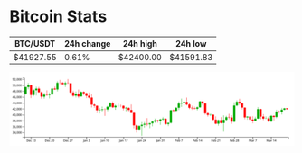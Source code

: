 # Bitcoin Stats

BTC/USDT|24h change|24h high|24h low|
|---|---|---|---|
|$41927.55|0.61%|$42400.00|$41591.83|

<img src="./chart.svg">
